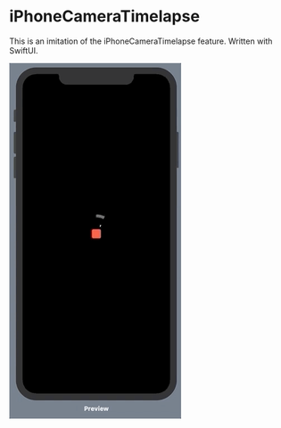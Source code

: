 # iPhoneCameraTimelapse

This is an imitation of the iPhoneCameraTimelapse feature. Written with SwiftUI.


![](iPhoneCameraTimelapse.gif)
